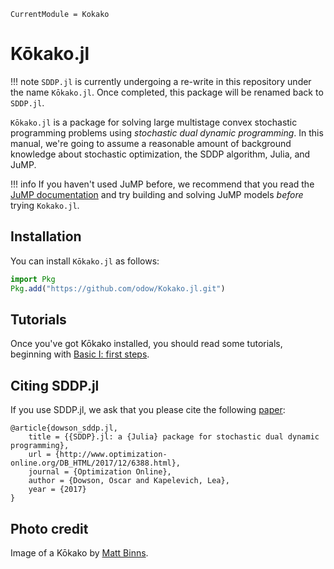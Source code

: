 ```@meta
CurrentModule = Kokako
```

# Kōkako.jl

!!! note
    `SDDP.jl` is currently undergoing a re-write in this repository under the
    name `Kōkako.jl`. Once completed, this package will be renamed back to
    `SDDP.jl`.


`Kōkako.jl` is a package for solving large multistage convex stochastic
programming problems using *stochastic dual dynamic programming*. In this
manual, we're going to assume a reasonable amount of background knowledge about
stochastic optimization, the SDDP algorithm, Julia, and JuMP.

!!! info
    If you haven't used JuMP before, we recommend that you read the
    [JuMP documentation](http://www.juliaopt.org/JuMP.jl/latest/) and try
    building and solving JuMP models _before_ trying `Kokako.jl`.

## Installation

You can install `Kōkako.jl` as follows:

```julia
import Pkg
Pkg.add("https://github.com/odow/Kokako.jl.git")
```

## Tutorials

Once you've got Kōkako installed, you should read some tutorials, beginning
with [Basic I: first steps](@ref).

## Citing SDDP.jl

If you use SDDP.jl, we ask that you please cite the following
[paper](http://www.optimization-online.org/DB_FILE/2017/12/6388.pdf):
```
@article{dowson_sddp.jl,
	title = {{SDDP}.jl: a {Julia} package for stochastic dual dynamic programming},
	url = {http://www.optimization-online.org/DB_HTML/2017/12/6388.html},
	journal = {Optimization Online},
	author = {Dowson, Oscar and Kapelevich, Lea},
	year = {2017}
}
```

## Photo credit

Image of a Kōkako by [Matt Binns](https://www.flickr.com/photos/mattbinns/1962834042).

